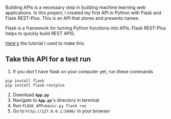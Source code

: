 Building APIs is a necessary step in building machine learning web applications. In this project, I created my first API in Python with Flask and Flask REST-Plus. This is an API that  stores and presents names.

Flask is a framework for turning Python functions into APIs. Flask REST-Plus helps to quickly build REST APIS.

[Here's](https://towardsdatascience.com/working-with-apis-using-flask-flask-restplus-and-swagger-ui-7cf447deda7f) the tutorial I used to make this.

## Take this API for a test run

1. If you don't have flask on your computer yet, run these commands
```
pip install flask
pip install flask-restplus
```
2. Download **`App.py`**
3. Navigate to **`App.py`**'s directory in terminal
4. Run `FLASK_APP=basic.py flask run`
5. Go to `http://127.0.0.1:5000/` in your browser